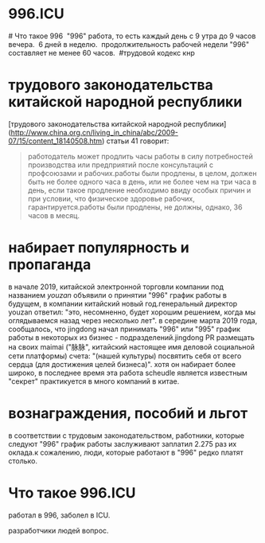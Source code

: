 996.ICU
===
# Что такое 996 
"996" работа, то есть каждый день с 9 утра до 9 часов вечера.  6 дней в неделю. 
продолжительность рабочей недели "996" составляет не менее 60 часов. 
#трудовой кодекс кнр 
# трудового законодательства китайской народной республики

[трудового законодательства китайской народной республики] (http://www.china.org.cn/living_in_china/abc/2009-07/15/content_18140508.htm) статьи 41 говорит:
> работодатель может продлить часы работы в силу потребностей производства или предприятий после консультаций с профсоюзами и рабочих.работы были продлены, в целом, должен быть не более одного часа в день, или не более чем на три часа в день, если такое продление необходимо ввиду особых причин и при условии, что физическое здоровье рабочих, гарантируется.работы были продлены, не должны, однако, 36 часов в месяц.
# набирает популярность и пропаганда
в начале 2019, китайской электронной торговли компании под названием _youzan_ объявили о принятии "996" график работы в будущем, в компании китайский новый год.генеральный директор youzan ответил: "это, несомненно, будет хорошим решением, когда мы оглядываемся назад через несколько лет".
в середине марта 2019 года, сообщалось, что jingdong начал принимать "996" или "995" график работы в некоторых из бизнес - подразделений.jingdong PR размещать на своих maimai ("脉脉", китайский настоящее имя деловой социальной сети платформы) счета: "(нашей культуры) посвятить себя от всего сердца (для достижения целей бизнеса)".
хотя он набирает более широко, в последнее время эта работа scheudle является известным "секрет" практикуется в много компаний в китае.
# вознаграждения, пособий и льгот
в соответствии с трудовым законодательством, работники, которые следуют "996" график работы заслуживают заплатил 2.275 раз их оклада.к сожалению, люди, которые работают в "996" редко платят столько.
# Что такое 996.ICU
работал в 996, заболел в ICU. 

разработчики людей вопрос.
